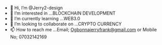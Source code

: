 - 👋 Hi, I’m @Jerry2-design
- 👀 I’m interested in ...BLOCKCHAIN DEVELOPMENT
- 🌱 I’m currently learning ...WEB3.0
- 💞️ I’m looking to collaborate on ...CRYPTO CURRENCY 
- 📫 How to reach me ...Email; Ogbonnajerryfrank@gmail.com or Mobile No; 07032142169


<!---
Jerry2-design/Jerry2-design is a ✨ special ✨ repository because its `README.md` (this file) appears on your GitHub profile.
You can click the Preview link to take a look at your changes.
--->
